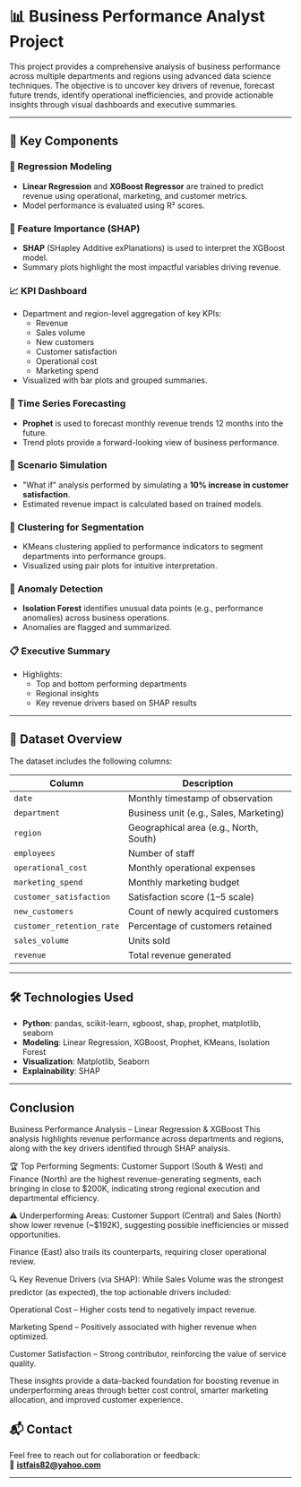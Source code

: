 # 📊 Business Performance Analyst Project

This project provides a comprehensive analysis of business performance across multiple departments and regions using advanced data science techniques. The objective is to uncover key drivers of revenue, forecast future trends, identify operational inefficiencies, and provide actionable insights through visual dashboards and executive summaries.

---

## 🧠 Key Components

### 🔎 Regression Modeling
- **Linear Regression** and **XGBoost Regressor** are trained to predict revenue using operational, marketing, and customer metrics.
- Model performance is evaluated using R² scores.

### 🧬 Feature Importance (SHAP)
- **SHAP** (SHapley Additive exPlanations) is used to interpret the XGBoost model.
- Summary plots highlight the most impactful variables driving revenue.

### 📈 KPI Dashboard
- Department and region-level aggregation of key KPIs:
  - Revenue
  - Sales volume
  - New customers
  - Customer satisfaction
  - Operational cost
  - Marketing spend
- Visualized with bar plots and grouped summaries.

### 📅 Time Series Forecasting
- **Prophet** is used to forecast monthly revenue trends 12 months into the future.
- Trend plots provide a forward-looking view of business performance.

### 🧪 Scenario Simulation
- "What if" analysis performed by simulating a **10% increase in customer satisfaction**.
- Estimated revenue impact is calculated based on trained models.

### 🧩 Clustering for Segmentation
- KMeans clustering applied to performance indicators to segment departments into performance groups.
- Visualized using pair plots for intuitive interpretation.

### 🚨 Anomaly Detection
- **Isolation Forest** identifies unusual data points (e.g., performance anomalies) across business operations.
- Anomalies are flagged and summarized.

### 📋 Executive Summary
- Highlights:
  - Top and bottom performing departments
  - Regional insights
  - Key revenue drivers based on SHAP results

---

## 📁 Dataset Overview

The dataset includes the following columns:

| Column                   | Description                                 |
|--------------------------|---------------------------------------------|
| `date`                  | Monthly timestamp of observation            |
| `department`            | Business unit (e.g., Sales, Marketing)      |
| `region`                | Geographical area (e.g., North, South)      |
| `employees`             | Number of staff                             |
| `operational_cost`      | Monthly operational expenses                |
| `marketing_spend`       | Monthly marketing budget                    |
| `customer_satisfaction` | Satisfaction score (1–5 scale)              |
| `new_customers`         | Count of newly acquired customers           |
| `customer_retention_rate` | Percentage of customers retained         |
| `sales_volume`          | Units sold                                  |
| `revenue`               | Total revenue generated                     |

---

## 🛠️ Technologies Used

- **Python**: pandas, scikit-learn, xgboost, shap, prophet, matplotlib, seaborn
- **Modeling**: Linear Regression, XGBoost, Prophet, KMeans, Isolation Forest
- **Visualization**: Matplotlib, Seaborn
- **Explainability**: SHAP

---

## Conclusion
Business Performance Analysis – Linear Regression & XGBoost
This analysis highlights revenue performance across departments and regions, along with the key drivers identified through SHAP analysis.

🏆 Top Performing Segments:
Customer Support (South & West) and Finance (North) are the highest revenue-generating segments, each bringing in close to $200K, indicating strong regional execution and departmental efficiency.

⚠️ Underperforming Areas:
Customer Support (Central) and Sales (North) show lower revenue (~$192K), suggesting possible inefficiencies or missed opportunities.

Finance (East) also trails its counterparts, requiring closer operational review.

🔍 Key Revenue Drivers (via SHAP):
While Sales Volume was the strongest predictor (as expected), the top actionable drivers included:

Operational Cost – Higher costs tend to negatively impact revenue.

Marketing Spend – Positively associated with higher revenue when optimized.

Customer Satisfaction – Strong contributor, reinforcing the value of service quality.

These insights provide a data-backed foundation for boosting revenue in underperforming areas through better cost control, smarter marketing allocation, and improved customer experience.


## 📬 Contact

Feel free to reach out for collaboration or feedback:  
📧 **istfais82@yahoo.com**

---

